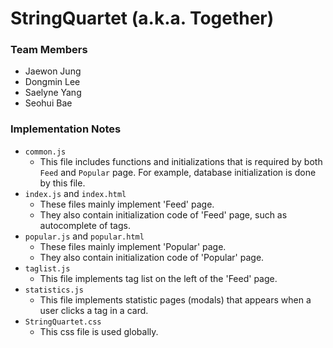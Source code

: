 # StringQuartet (a.k.a. Together)

### Team Members
- Jaewon Jung
- Dongmin Lee
- Saelyne Yang
- Seohui Bae

### Implementation Notes

- `common.js`
  - This file includes functions and initializations that is required by both `Feed` and `Popular` page. 
  For example, database initialization is done by this file.
- `index.js` and `index.html`
  - These files mainly implement 'Feed' page.
  - They also contain initialization code of 'Feed' page, such as autocomplete of tags.
- `popular.js` and `popular.html`
  - These files mainly implement 'Popular' page.
  - They also contain initialization code of 'Popular' page.
- `taglist.js`
  - This file implements tag list on the left of the 'Feed' page.
- `statistics.js`
  - This file implements statistic pages (modals) that appears when a user clicks a tag in a card.
- `StringQuartet.css`
  - This css file is used globally.
  
